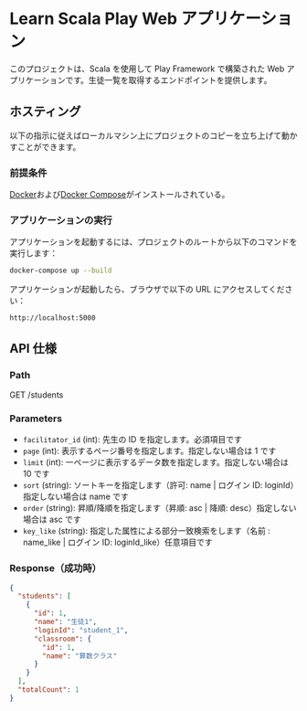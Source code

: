 # Learn Scala Play Web アプリケーション

このプロジェクトは、Scala を使用して Play Framework で構築された Web アプリケーションです。生徒一覧を取得するエンドポイントを提供します。

## ホスティング

以下の指示に従えばローカルマシン上にプロジェクトのコピーを立ち上げて動かすことができます。

### 前提条件

[Docker](https://www.docker.com/products/docker-desktop)および[Docker Compose](https://docs.docker.com/compose/install/)がインストールされている。

### アプリケーションの実行

アプリケーションを起動するには、プロジェクトのルートから以下のコマンドを実行します：

```bash
docker-compose up --build
```

アプリケーションが起動したら、ブラウザで以下の URL にアクセスしてください：

```
http://localhost:5000
```

## API 仕様

### Path

GET /students

### Parameters

- `facilitator_id` (int): 先生の ID を指定します。必須項目です
- `page` (int): 表示するページ番号を指定します。指定しない場合は 1 です
- `limit` (int): 一ページに表示するデータ数を指定します。指定しない場合は 10 です
- `sort` (string): ソートキーを指定します（許可: name | ログイン ID: loginId）指定しない場合は name です
- `order` (string): 昇順/降順を指定します（昇順: asc | 降順: desc）指定しない場合は asc です
- `key_like` (string): 指定した属性による部分一致検索をします（名前 : name_like | ログイン ID: loginId_like）任意項目です

### Response（成功時）

```json
{
  "students": [
    {
      "id": 1,
      "name": "生徒1",
      "loginId": "student_1",
      "classroom": {
        "id": 1,
        "name": "算数クラス"
      }
    }
  ],
  "totalCount": 1
}
```
